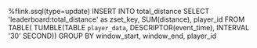 %flink.ssql(type=update)
INSERT INTO total_distance SELECT 'leaderboard:total_distance' as zset_key, SUM(distance), player_id
FROM TABLE(
        TUMBLE(TABLE `player_data`, DESCRIPTOR(event_time), INTERVAL '30' SECOND))
GROUP BY window_start, window_end, player_id